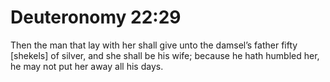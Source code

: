 # Deuteronomy 22:29

Then the man that lay with her shall give unto the damsel’s father fifty [shekels] of silver, and she shall be his wife; because he hath humbled her, he may not put her away all his days.